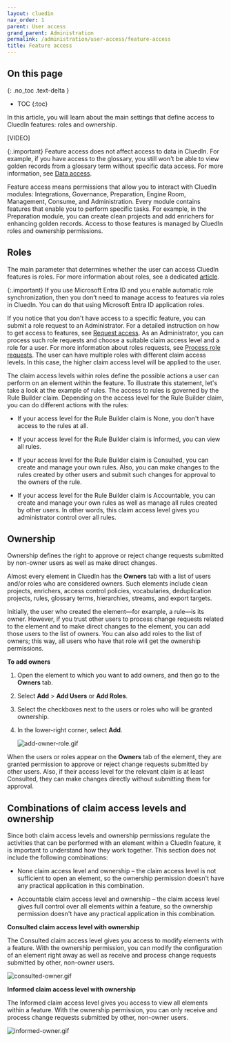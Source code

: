 ```yaml
---
layout: cluedin
nav_order: 1
parent: User access
grand_parent: Administration
permalink: /administration/user-access/feature-access
title: Feature access
---
```

## On this page
{: .no_toc .text-delta }
- TOC
{:toc}

In this article, you will learn about the main settings that define access to CluedIn features: roles and ownership.

[VIDEO]

{:.important}
Feature access does not affect access to data in CluedIn. For example, if you have access to the glossary, you still won't be able to view golden records from a glossary term without specific data access. For more information, see [Data access](/administration/user-access/data-access).

Feature access means permissions that allow you to interact with CluedIn modules: Integrations, Governance, Preparation, Engine Room, Management, Consume, and Administration. Every module contains features that enable you to perform specific tasks. For example, in the Preparation module, you can create clean projects and add enrichers for enhancing golden records. Access to those features is managed by CluedIn roles and ownership permissions.

## Roles

The main parameter that determines whether the user can access CluedIn features is roles. For more information about roles, see a dedicated [article](/administration/roles).

{:.important}
If you use Microsoft Entra ID and you enable automatic role synchronization, then you don’t need to manage access to features via roles in CluedIn. You can do that using Microsoft Entra ID application roles.

If you notice that you don't have access to a specific feature, you can submit a role request to an Administrator. For a detailed instruction on how to get access to features, see [Request access](/getting-access#request-access). As an Administrator, you can process such role requests and choose a suitable claim access level and a role for a user. For more information about roles requests, see [Process role requests](/administration/roles/process-role-requests). The user can have multiple roles with different claim access levels. In this case, the higher claim access level will be applied to the user.

The claim access levels within roles define the possible actions a user can perform on an element within the feature. To illustrate this statement, let's take a look at the example of rules. The access to rules is governed by the Rule Builder claim. Depending on the access level for the Rule Builder claim, you can do different actions with the rules:

- If your access level for the Rule Builder claim is None, you don't have access to the rules at all.

- If your access level for the Rule Builder claim is Informed, you can view all rules.

- If your access level for the Rule Builder claim is Consulted, you can create and manage your own rules. Also, you can make changes to the rules created by other users and submit such changes for approval to the owners of the rule.

- If your access level for the Rule Builder claim is Accountable, you can create and manage your own rules as well as manage all rules created by other users. In other words, this claim access level gives you administrator control over all rules.

## Ownership

Ownership defines the right to approve or reject change requests submitted by non-owner users as well as make direct changes.

Almost every element in CluedIn has the **Owners** tab with a list of users and/or roles who are considered owners. Such elements include clean projects, enrichers, access control policies, vocabularies, deduplication projects, rules, glossary terms, hierarchies, streams, and export targets.

Initially, the user who created the element—for example, a rule—is its owner. However, if you trust other users to process change requests related to the element and to make direct changes to the element, you can add those users to the list of owners. You can also add roles to the list of owners; this way, all users who have that role will get the ownership permissions.

**To add owners**

1. Open the element to which you want to add owners, and then go to the **Owners** tab.

1. Select **Add** > **Add Users** or **Add Roles**.

1. Select the checkboxes next to the users or roles who will be granted ownership.

1. In the lower-right corner, select **Add**.

    ![add-owner-role.gif](../../assets/images/administration/user-access/add-owner-role.gif)

When the users or roles appear on the **Owners** tab of the element, they are granted permission to approve or reject change requests submitted by other users. Also, if their access level for the relevant claim is at least Consulted, they can make changes directly without submitting them for approval.

## Combinations of claim access levels and ownership

Since both claim access levels and ownership permissions regulate the activities that can be performed with an element within a CluedIn feature, it is important to understand how they work together. This section does not include the following combinations:

- None claim access level and ownership – the claim access level is not sufficient to open an element, so the ownership permission doesn't have any practical application in this combination.

- Accountable claim access level and ownership – the claim access level gives full control over all elements within a feature, so the ownership permission doesn't have any practical application in this combination.

**Consulted claim access level with ownership**

The Consulted claim access level gives you access to modify elements with a feature. With the ownership permission, you can modify the configuration of an element right away as well as receive and process change requests submitted by other, non-owner users.

![consulted-owner.gif](../../assets/images/administration/user-access/consulted-owner.gif)

**Informed claim access level with ownership**

The Informed claim access level gives you access to view all elements within a feature. With the ownership permission, you can only receive and process change requests submitted by other, non-owner users.

![informed-owner.gif](../../assets/images/administration/user-access/informed-owner.gif)